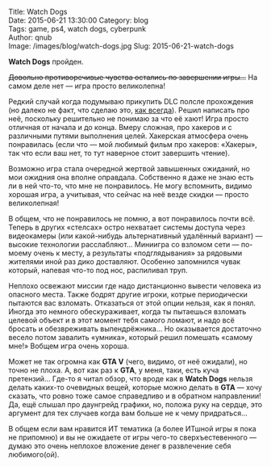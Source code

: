 Title: Watch Dogs  
Date: 2015-06-21 13:30:00
Category: blog  
Tags: game, ps4, watch dogs, cyberpunk  
Author: qnub  
Image: /images/blog/watch-dogs.jpg
Slug: 2015-06-21-watch-dogs

**Watch Dogs** пройден.

<s>Довольно противоречивые чувства остались по завершении игры…</s> На самом деле нет — игра просто великолепна!

Редкий случай когда подумываю прикупить DLC полсле прохождения (но далеко не факт, что сделаю это, [как всегда]({filename}/2015/06/2015-06-19-metal-gear-solid-v-ground-zeroes.md)). Решил написать про неё, поскольку решительно не понимаю за что её хают! Игра просто отличная от начала и до конца. Вмеру сложная, про хакеров и с различными путями выполнения целей. Хакерская атмосфера очень понравилась (если что — мой любимый фильм про хакеров: «Хакеры», так что если ваш нет, то тут наверное стоит завершить чтение).

Возможно игра стала очередной жертвой завышенных ожиданий, но мои ожидния она вполне оправдала. Собственно я даже не знаю есть ли в ней что-то, что мне не понравилось. Не могу вспомнить, видимо хорошая игра, а учитывая, что сейчас на неё везде скидки — просто великолепная!

В общем, что не понравилось не помню, а вот понравилось почти всё. Теперь в других «стелсах» остро нехватает системы доступа через видеокамеры (или какой-нибудь альтернативный удалённый вариант) — высокие технологии расслабляют… Миниигра со взломом сети — по-моему очень к месту, а результаты «подглядывания» за рядовыми жителями иной раз дико доставляют. Особенно запомнился чувак который, напевая что-то под нос, распиливал труп.

Неплохо освежают миссии где надо дистанционно вывести человека из опасного места. Также бодрят другие игроки, котрые периодически пытаются вас взломать. Отказаться от этой опции нельзя, как я понял. Иногда это немного обескураживает, когда ты пытаешься взломать целевой объект и в этот момент тебя самого ломают, и надо всё бросать и обезвреживать выпендрёжника… Но оказывается достаточно весело потом завалить «умника», который решил помешать «самому мне!» Вобщем игра очень хороша.

Может не так огромна как **GTA V** (чего, видимо, от неё ожидали), но точно не плоха. А, вот как раз к **GTA**, у меня, таки, есть куча претензий… Где-то я читал обзор, что вроде как в **Watch Dogs** нельзя делать каких-то очевидных вещей, которые можно делать в **GTA** — хочу сказать, что ровно тоже самое справедливо и в обратном направлении! Да, ещё слышал про даунгрейд графики, но, положа руку на сердце, это аргумент для тех случаев когда вам больше не к чему придраться…

В общем если вам нравится ИТ тематика (а более ИТшной игры я пока не припомню) и вы не ожидаете от игры чего-то сверхъестевенного — думаю это очень неплохое вложение денег в развлечение себя любимого(ой).
